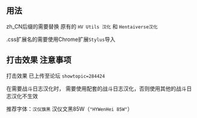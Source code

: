 ## 用法

zh\_CN后缀的需要替换 原有的 `HV Utils 汉化` 和 `Hentaiverse汉化`

.css扩展名的需要使用Chrome扩展`Stylus`导入

## 打击效果 注意事项

打击效果 已上传至论坛 `showtopic=284424`

在需要战斗日志汉化时，
需要使用配套的战斗日志汉化，否则使用其他的战斗日志汉化不生效

推荐字体：`汉仪旗黑` 汉仪文黑85W（`"HYWenHei 85W"`） 